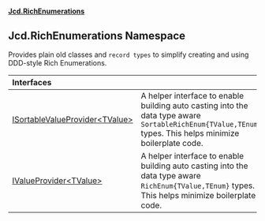 #### [Jcd.RichEnumerations](index.md 'index')

## Jcd.RichEnumerations Namespace

Provides plain old classes and `record types` to simplify creating and using DDD-style Rich Enumerations.

| Interfaces | |
| :--- | :--- |
| [ISortableValueProvider&lt;TValue&gt;](ISortableValueProvider_TValue_.md 'Jcd.RichEnumerations.ISortableValueProvider<TValue>') | A helper interface to enable building auto casting into the data type aware `SortableRichEnum{TValue,TEnum}` types. This helps minimize boilerplate code. |
| [IValueProvider&lt;TValue&gt;](IValueProvider_TValue_.md 'Jcd.RichEnumerations.IValueProvider<TValue>') | A helper interface to enable building auto casting into the data type aware `RichEnum{TValue,TEnum}` types. This helps minimize boilerplate code. |
